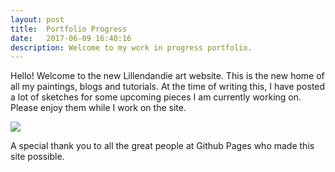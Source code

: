 ```yaml
---
layout: post
title:  Portfolio Progress
date:   2017-06-09 16:40:16
description: Welcome to my work in progress portfolio.
---
```


Hello! Welcome to the new Lillendandie art website. This is the new home of all my paintings, blogs and tutorials. At the time of writing this, I have posted a lot of sketches for some upcoming pieces I am currently working on. Please enjoy them while I work on the site. 

<div class="img_row">
	<img class="col three" src="{{ site.baseurl }}/img/1.jpg">
</div>

A special thank you to all the great people at Github Pages who made this site possible.